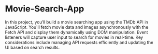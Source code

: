 # Movie-Search-App

In this project, you'll build a movie searching app using the TMDb API in JavaScript. You'll fetch movie data and images asynchronously with the Fetch API and display them dynamically using DOM manipulation. Event listeners will capture user input to search for movies in real-time. Key considerations include managing API requests efficiently and updating the UI based on search results.